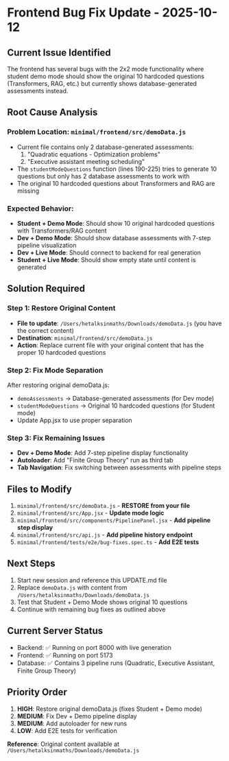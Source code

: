 # Frontend Bug Fix Update - 2025-10-12

## **Current Issue Identified**

The frontend has several bugs with the 2x2 mode functionality where student demo mode should show the original 10 hardcoded questions (Transformers, RAG, etc.) but currently shows database-generated assessments instead.

## **Root Cause Analysis**

### **Problem Location**: `minimal/frontend/src/demoData.js`
- Current file contains only 2 database-generated assessments:
  1. "Quadratic equations - Optimization problems"
  2. "Executive assistant meeting scheduling"
- The `studentModeQuestions` function (lines 190-225) tries to generate 10 questions but only has 2 database assessments to work with
- The original 10 hardcoded questions about Transformers and RAG are missing

### **Expected Behavior**:
- **Student + Demo Mode**: Should show 10 original hardcoded questions with Transformers/RAG content
- **Dev + Demo Mode**: Should show database assessments with 7-step pipeline visualization
- **Dev + Live Mode**: Should connect to backend for real generation
- **Student + Live Mode**: Should show empty state until content is generated

## **Solution Required**

### **Step 1: Restore Original Content**
- **File to update**: `/Users/hetalksinmaths/Downloads/demoData.js` (you have the correct content)
- **Destination**: `minimal/frontend/src/demoData.js`
- **Action**: Replace current file with your original content that has the proper 10 hardcoded questions

### **Step 2: Fix Mode Separation**
After restoring original demoData.js:
- `demoAssessments` → Database-generated assessments (for Dev mode)
- `studentModeQuestions` → Original 10 hardcoded questions (for Student mode)
- Update App.jsx to use proper separation

### **Step 3: Fix Remaining Issues**
- **Dev + Demo Mode**: Add 7-step pipeline display functionality
- **Autoloader**: Add "Finite Group Theory" run as third tab
- **Tab Navigation**: Fix switching between assessments with pipeline steps

## **Files to Modify**
1. `minimal/frontend/src/demoData.js` - **RESTORE from your file**
2. `minimal/frontend/src/App.jsx` - **Update mode logic**
3. `minimal/frontend/src/components/PipelinePanel.jsx` - **Add pipeline step display**
4. `minimal/frontend/src/api.js` - **Add pipeline history endpoint**
5. `minimal/frontend/tests/e2e/bug-fixes.spec.ts` - **Add E2E tests**

## **Next Steps**
1. Start new session and reference this UPDATE.md file
2. Replace `demoData.js` with content from `/Users/hetalksinmaths/Downloads/demoData.js`
3. Test that Student + Demo Mode shows original 10 questions
4. Continue with remaining bug fixes as outlined above

## **Current Server Status**
- Backend: ✅ Running on port 8000 with live generation
- Frontend: ✅ Running on port 5173
- Database: ✅ Contains 3 pipeline runs (Quadratic, Executive Assistant, Finite Group Theory)

## **Priority Order**
1. **HIGH**: Restore original demoData.js (fixes Student + Demo mode)
2. **MEDIUM**: Fix Dev + Demo pipeline display
3. **MEDIUM**: Add autoloader for new runs
4. **LOW**: Add E2E tests for verification

**Reference**: Original content available at `/Users/hetalksinmaths/Downloads/demoData.js`